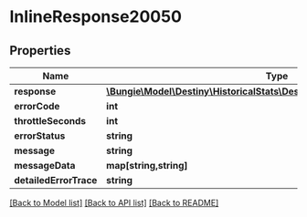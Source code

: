 # InlineResponse20050

## Properties
Name | Type | Description | Notes
------------ | ------------- | ------------- | -------------
**response** | [**\Bungie\Model\Destiny\HistoricalStats\DestinyHistoricalStatsAccountResult**](DestinyHistoricalStatsAccountResult.md) |  | [optional] 
**errorCode** | **int** |  | [optional] 
**throttleSeconds** | **int** |  | [optional] 
**errorStatus** | **string** |  | [optional] 
**message** | **string** |  | [optional] 
**messageData** | **map[string,string]** |  | [optional] 
**detailedErrorTrace** | **string** |  | [optional] 

[[Back to Model list]](../README.md#documentation-for-models) [[Back to API list]](../README.md#documentation-for-api-endpoints) [[Back to README]](../README.md)


